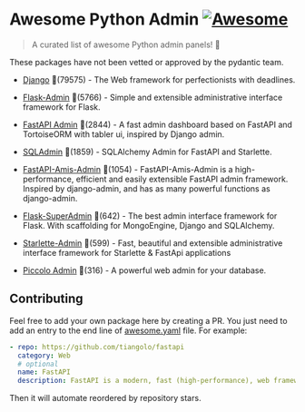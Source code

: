 # Awesome Python Admin [![Awesome](https://awesome.re/badge-flat.svg)](https://github.com/sindresorhus/awesome)

> A curated list of awesome Python admin panels! 🐍

These packages have not been vetted or approved by the pydantic team.



- [Django](https://github.com/django/django) 🌟(79575) - The Web framework for perfectionists with deadlines.

- [Flask-Admin](https://github.com/flask-admin/flask-admin) 🌟(5766) - Simple and extensible administrative interface framework for Flask.

- [FastAPI Admin](https://github.com/fastapi-admin/fastapi-admin) 🌟(2844) - A fast admin dashboard based on FastAPI and TortoiseORM with tabler ui, inspired by Django admin.

- [SQLAdmin](https://github.com/aminalaee/sqladmin) 🌟(1859) - SQLAlchemy Admin for FastAPI and Starlette.

- [FastAPI-Amis-Admin](https://github.com/amisadmin/fastapi-amis-admin) 🌟(1054) - FastAPI-Amis-Admin is a high-performance, efficient and easily extensible FastAPI admin framework. Inspired by django-admin, and has as many powerful functions as django-admin.

- [Flask-SuperAdmin](https://github.com/syrusakbary/Flask-SuperAdmin) 🌟(642) - The best admin interface framework for Flask. With scaffolding for MongoEngine, Django and SQLAlchemy.

- [Starlette-Admin](https://github.com/jowilf/starlette-admin) 🌟(599) - Fast, beautiful and extensible administrative interface framework for Starlette & FastApi applications

- [Piccolo Admin](https://github.com/piccolo-orm/piccolo_admin) 🌟(316) - A powerful web admin for your database.



## Contributing

Feel free to add your own package here by creating a PR. You just need to add an entry to the end line of [awesome.yaml](./awesome.yaml) file.
For example:

```yaml
- repo: https://github.com/tiangolo/fastapi
  category: Web
  # optional
  name: FastAPI
  description: FastAPI is a modern, fast (high-performance), web framework for building APIs with Python 3.6+ based on standard Python type hints.
```

Then it will automate reordered by repository stars.